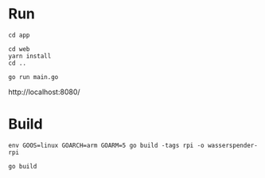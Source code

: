 # Run

```
cd app

cd web 
yarn install
cd ..

go run main.go
```

http://localhost:8080/


# Build 
```
env GOOS=linux GOARCH=arm GOARM=5 go build -tags rpi -o wasserspender-rpi

go build
```

